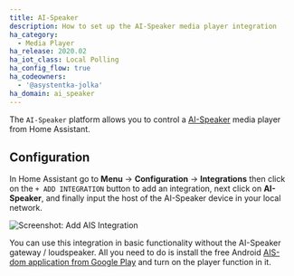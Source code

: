```yaml
---
title: AI-Speaker
description: How to set up the AI-Speaker media player integration
ha_category:
  - Media Player
ha_release: 2020.02
ha_iot_class: Local Polling
ha_config_flow: true
ha_codeowners:
  - '@asystentka-jolka'
ha_domain: ai_speaker
---
```


The `AI-Speaker` platform allows you to control a [AI-Speaker](https://ai-speaker.com/) media player from Home Assistant.

## Configuration

In Home Assistant go to **Menu** -> **Configuration** -> **Integrations**
then click on the `+ ADD INTEGRATION` button to add an integration,
next click on **AI-Speaker**,
and finally input the host of the AI-Speaker device in your local network.

![Screenshot: Add AIS Integration](/images/integrations/ai_speaker/add_ais_integraion.png)

<div class='note'>

You can use this integration in basic functionality without the AI-Speaker gateway / loudspeaker. All you need to do is install the free Android [AIS-dom application from Google Play](https://play.google.com/store/apps/details?id=pl.sviete.dom&hl=pl&gl=US) and turn on the player function in it.

</div>
